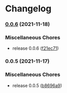 # Changelog

### [0.0.6](https://www.github.com/sozysozbot/cerke_online_utility/compare/v0.0.5...v0.0.6) (2021-11-18)


### Miscellaneous Chores

* release 0.0.6 ([f21ec71](https://www.github.com/sozysozbot/cerke_online_utility/commit/f21ec711155de2c54d603ccc7844c8b9f18b037f))

### 0.0.5 (2021-11-17)


### Miscellaneous Chores

* release 0.0.5 ([b8696a9](https://www.github.com/sozysozbot/cerke_online_utility/commit/b8696a9679a80e37600d722908de369399ed360b))

